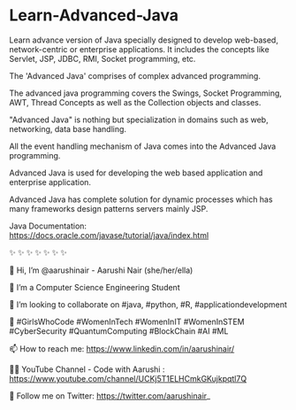 # Learn-Advanced-Java
Learn advance version of Java specially designed to develop web-based, network-centric or enterprise applications. It includes the concepts like Servlet, JSP, JDBC, RMI, Socket programming, etc.

The 'Advanced Java' comprises of complex advanced programming.

The advanced java programming covers the Swings, Socket Programming, AWT, Thread Concepts as well as the Collection objects and classes.

"Advanced Java" is nothing but specialization in domains such as web, networking, data base handling.

All the event handling mechanism of Java comes into the Advanced Java programming.

Advanced Java is used for developing the web based application and enterprise application.

Advanced Java has complete solution for dynamic processes which has many frameworks design patterns servers mainly JSP.

Java Documentation: https://docs.oracle.com/javase/tutorial/java/index.html









✨ 
✨
✨ 
✨ 
✨ 
✨ 
✨ 

👋 Hi, I’m @aarushinair - Aarushi Nair (she/her/ella)

👀 I’m a Computer Science Engineering Student

💞️ I’m looking to collaborate on #java, #python, #R, #applicationdevelopment

🌱 #GirlsWhoCode #WomenInTech #WomenInIT #WomenInSTEM #CyberSecurity #QuantumComputing #BlockChain #AI #ML

📫 How to reach me: https://www.linkedin.com/in/aarushinair/

👩‍🏫 YouTube Channel - Code with Aarushi : https://www.youtube.com/channel/UCKj5T1ELHCmkGKujkpqtl7Q

🙋‍ Follow me on Twitter: https://twitter.com/aarushinair_



